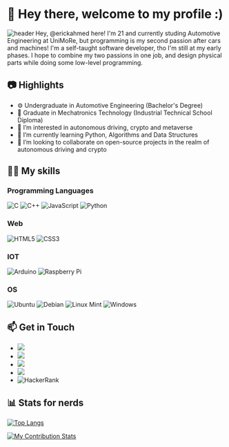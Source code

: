 # 👋 Hey there, welcome to my profile :) #

<a href="https://ibb.co/6n0wxyq"><img align="left" src="https://i.ibb.co/ngMmvwK/header.png" alt="header" border="0"></a>


Hey, @erickahmed here! I'm 21 and currently studing Automotive Engineering at UniMoRe, but programming is my second passion after cars and machines!
I'm a self-taught software developer, tho I'm still at my early phases.
I hope to combine my two passions in one job, and design physical parts while doing some low-level programming.
     


## 📷 Highlights

- ⚙️ Undergraduate in Automotive Engineering (Bachelor's Degree)
- 🔭 Graduate in Mechatronics Technology (Industrial Technical School Diploma)
- 👀 I’m interested in autonomous driving, crypto and metaverse
- 🌱 I’m currently learning Python, Algorithms and Data Structures
- 💞️ I’m looking to collaborate on open-source projects in the realm of autonomous driving and crypto


## 🧑‍🔬 My skills

### Programming Languages

![C](https://img.shields.io/badge/c-%2300599C.svg?style=for-the-badge&logo=c&logoColor=white)
![C++](https://img.shields.io/badge/c++-%2300599C.svg?style=for-the-badge&logo=c%2B%2B&logoColor=white)
![JavaScript](https://img.shields.io/badge/javascript-%23323330.svg?style=for-the-badge&logo=javascript&logoColor=%23F7DF1E)
![Python](https://img.shields.io/badge/python-3670A0?style=for-the-badge&logo=python&logoColor=ffdd54)

### Web

![HTML5](https://img.shields.io/badge/html5-%23E34F26.svg?style=for-the-badge&logo=html5&logoColor=white)
![CSS3](https://img.shields.io/badge/css3-%231572B6.svg?style=for-the-badge&logo=css3&logoColor=white)

### IOT

![Arduino](https://img.shields.io/badge/-Arduino-00979D?style=for-the-badge&logo=Arduino&logoColor=white)
![Raspberry Pi](https://img.shields.io/badge/-RaspberryPi-C51A4A?style=for-the-badge&logo=Raspberry-Pi)

### OS

![Ubuntu](https://img.shields.io/badge/Ubuntu-E95420?style=for-the-badge&logo=ubuntu&logoColor=white)
![Debian](https://img.shields.io/badge/Debian-D70A53?style=for-the-badge&logo=debian&logoColor=white)
![Linux Mint](https://img.shields.io/badge/Linux%20Mint-87CF3E?style=for-the-badge&logo=Linux%20Mint&logoColor=white)
![Windows](https://img.shields.io/badge/Windows-0078D6?style=for-the-badge&logo=windows&logoColor=white)

## 📫 Get in Touch

   - [![](https://img.shields.io/badge/Stack_Overflow-FE7A16?style=for-the-badge&logo=stack-overflow&logoColor=white)](stackoverflow.com/users/16104417/erick)
   - [![](https://img.shields.io/badge/LinkedIn-0077B5?style=for-the-badge&logo=linkedin&logoColor=white)](linkedin.com/in/erickahmed/)
   - [![](https://img.shields.io/badge/Portfolio-%23000000.svg?style=for-the-badge&logo=firefox&logoColor=#FF7139)](https://erickahmed.me/)
   - [![](https://img.shields.io/badge/Gmail-D14836?style=for-the-badge&logo=gmail&logoColor=white)](ahmederick00@gmail.com)
   - ![HackerRank](https://img.shields.io/badge/-Hackerrank-2EC866?style=for-the-badge&logo=HackerRank&logoColor=white)
 	
## 📊 Stats for nerds

[![Top Langs](https://github-readme-stats.vercel.app/api/top-langs/?username=erickahmed&layout=compact)](https://github.com/erickahmed)

[![My Contribution Stats](https://github-contribution-stats.vercel.app/api/?username=erickahmed)](https://github.com/erickahmed)
